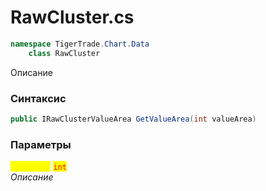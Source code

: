 
# RawCluster.cs
```csharp
namespace TigerTrade.Chart.Data  
    class RawCluster
```

Описание

### Синтаксис
```csharp
public IRawClusterValueArea GetValueArea(int valueArea)
```

### Параметры  
<mark style="color:yellow;">**`valueArea`**</mark> <mark style="color:red;">`int`</mark>  
 *Описание*  
  

                    
                    